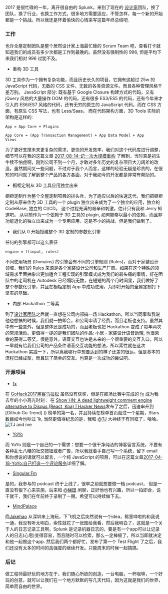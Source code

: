 2017 是很忙碌的一年，离开很自由的 Splunk，来到了现在的 [设计家](https://shejijia.com)团队，换了团队，换了行业，也换工作方式，很多地方需要适应，不管怎样，每一个新的开始都是一个挑战。所以我还是怀着愉快的心情来写这篇年终总结吧.

### 工作

也许全屋定制团队是整个居然设计家上海最忙碌的 Scrum Team 吧，查看打卡就知道我们的成员有多少次都是工作到最晚的。虽然没有强制性的 996, 但是平均下来我们相对 996 过犹不及。

* 重构 3D 工具

3D 工具作为一个拥有复杂功能，而且历史长久的项目，它拥有这超过 25w 的 JavaScript 代码，无数的 CSS 文件，无数的各类资源文件。而且各种管理风格千差万别。 JavaScript 部分: 既有基于 Google Closure 构建方式的代码，又有 jQuery 风格的大量操作 DOM 的代码，还有很多 ES3/ES5 的代码，还有今年来才引入的 ES6/ES7 风格的代码，还有无穷的原生的 JavaScript 代码。而在 CSS 方面，有原生 CSS 写法，也有 Less/Saas。
而在代码架构方面，3D Tools 实际的架构是这样的:
```
App = App Core + Plugins

App Core = (App Transaction Management) + App Data Model + App       Views
```
为了更好支撑未来更复杂的需求，更快的开发效率，我们对这个代码库进行调整，细节可以在我的这篇文章 [2017-08-14-记一次大规模重构](https://minghe.me/2017-08-14-%E8%AE%B0%E4%B8%80%E6%AC%A1%E5%A4%A7%E8%A7%84%E6%A8%A1%E9%87%8D%E6%9E%84.html) 了解到，当时真是初生牛犊不怕虎啊，刚到公司不到一个月，才敢对多年历史的复杂项目大刀阔斧的改造。虽然期间又一些问题，不过对于我个人而言，这样的经验无疑是珍贵的，在很短的时间就了解到整个产品的各方各面，对于我如今的开发都是非常有帮助的。

* 橱柜定制从 3D 工具应用独立出来

橱柜定制作为整个全屋定制项目的排头兵，为了适应以后的快速迭代，我们把橱柜定制从原来作为 3D 工具的一个 plugin 独立出来成为了一个独立的应用，独立的 CodeBase, 独立的 CI/CD。 这个过程充满的艰辛和刺激，估计只有我和 Jerry 知道吧。 从以前作为一个依赖于 3D 工具的 plugin, 如何能够以最小的依赖，而且非功能退化的独立出来成为一个专用应用，这是不小的挑战，但是我们做到了。

* 我们从 0 开始搭建整个 3D 定制的参数化引擎

任何的引擎都可以这么表征
```
engine = f(input, rules)
```
不同使用场景 (Domains) 的引擎会有不同的引擎规则 (Rules)，而对于家装设计领域，我们的 Rules 来源是各个家装设计公司和生产厂商。如果在这个特殊的领域需求里面抽象出更加适合工程实现的引擎模式成为我们的最头痛的事情，好在团队中的老司机在 Autodesk 已经塌坑无数，在短短的两个月时间里，我们做好了整个参数化引擎，并且在橱柜定制 App 中成功使用，为即将开始的全屋定制打下坚实的基础。

* 内部 Hackathon 二等奖

到了[设计家团队](https://shejijia.com)之后就一直想在公司内部搞一场 Hackathon，所以当同事和我说他也想搞的时候，我们就一拍即合，和公司申请了经费，而且老板也支持。虽然其中有一些意外，但是整体还是成功的，而且老板也把 Hackathon 变成了每年两次的常规活动。更值得一提的是我们团队的作品: 小居 - 家装设计语音助理, 也很荣幸的获得二等奖，很是意外。语音交互也许是未来的一个很重要的交互入口，所以一早就有给我们公司的产品条件语音交互功能的想法，所以索性就在这次 Hackathon 实践一下，所以离我哪行中想要达到的样子还差的很远，但是基本的流程已经成型，而且玩了简单的交互。也算是一次成功的尝试吧。

### 开源项目

* [fx](https://github.com/***REMOVED***/fx)

在 [GoHack2017黑客马拉松](http://gohack2017.golangfoundation.org/) 虽然没有获奖，但是在那场比赛中完成的 [fx](https://github/com/***REMOVED***/fx) 成为我去年的小小高光时刻： 在 [Show HN: A dead lightweight comment engine alternative to Disqus,(React, Koa) | Hacker News](https://news.ycombinator.com/item?id=14334221)发布了之后，迅速串升到 [Github Go Trend] () 榜单的第一名，并且持续在榜单首页超过一个星期，Stars 数目如今也吵过 1k,  当然更值得纪念的是，我和 [@TJ](https://github.com/tj) 大神终于有同框了，哈哈。
![TJ and me](https://raw.githubusercontent.com/***REMOVED***/blog/master/images/same-pic.png)

* [YoYo](https://github.com/***REMOVED***/YoYo)

而 YoYo 则是一个自己的一个需求：想要一个很干净纯洁的博客留言系统，不要有各种乱七八糟的社交按钮或者广告，所以我就着手自己写一个系统，留下 email 和你想说的话就可以留言，一个纯 JavaScript 的项目，可以在这篇文章[2017-04-18-YoYo:自己打造一个评论服务](https://minghe.me/2017-04-18-YoYo:%E8%87%AA%E5%B7%B1%E6%89%93%E9%80%A0%E4%B8%80%E4%B8%AA%E8%AF%84%E8%AE%BA%E6%9C%8D%E5%8A%A1.html)详细了解。

* [Singular.Fm](https://singular.fm/)

是的，我参与的 podcast 终于上线了，很早之前就想要做一档 podcast， 但是一直没有狠下心来实施，后来和 [@梯田](https://weibo.com/titantse?refer_flag=1005050005_) 闲聊，正好他也有兴趣，所以一拍即合，说干就干，我们在年前终于录制了一期。希望可以持续做下去。

* [MindPalace](https://mpapp.tk/)

[@Jakehao](https://twitter.com/haojianzong?lang=en)  从深圳来上海玩，下飞机之后突然说有一个idea，稀里哗啦的和我说一通，我没有听太明白，索性就花了一张图给我看，然后我明白了，这就是一个关于人的日志记录工具啊，Splunk 是记录机器日志的，要是有一个app可以让记录人的日志(心思)变得容易，而且随时可以检索，那么一定棒极了，所以当即就决定和他一起做这个app. 然后我们两个都好忙，发布了第一个 Test Flight 了之后，我们还没有太多的时间的高强度的继续开发。只能周末的时候一起搞搞。

### 后记

做工程师最好玩的地方在于，我们随心所欲的创造，一台电脑，一杯咖啡，一个好玩的创意，就可以让我们在一个地方默默的写几天代码，因为这就是我们的世界，简单而自由的世界。
